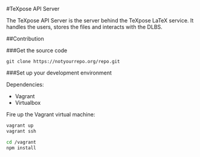 #TeXpose API Server

The TeXpose API Server is the server behind the TeXpose LaTeX service.
It handles the users, stores the files and interacts with the DLBS.


##Contribution

###Get the source code

	git clone https://notyourrepo.org/repo.git

###Set up your development environment

Dependencies:

 * Vagrant
 * Virtualbox

Fire up the Vagrant virtual machine:

```bash
vagrant up
vagrant ssh

cd /vagrant
npm install
```
